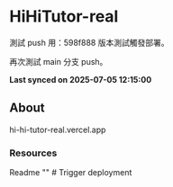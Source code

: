 # HiHiTutor-real

測試 push 用：598f888 版本測試觸發部署。

再次測試 main 分支 push。

**Last synced on 2025-07-05 12:15:00**

## About

hi-hi-tutor-real.vercel.app 

### Resources

 Readme 
"" 
#   T r i g g e r   d e p l o y m e n t  
 